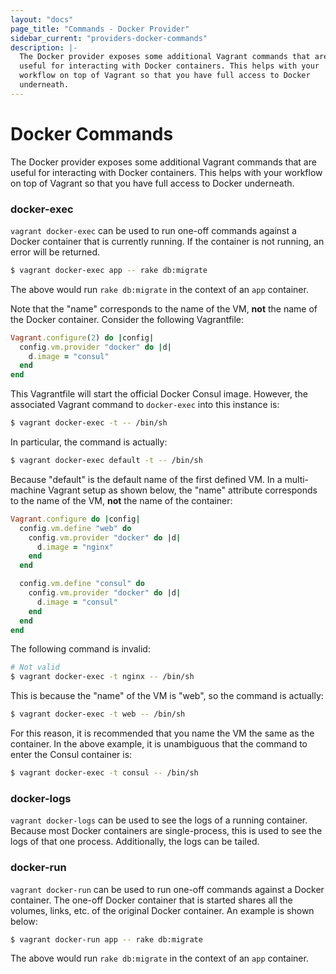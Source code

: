 ```yaml
---
layout: "docs"
page_title: "Commands - Docker Provider"
sidebar_current: "providers-docker-commands"
description: |-
  The Docker provider exposes some additional Vagrant commands that are
  useful for interacting with Docker containers. This helps with your
  workflow on top of Vagrant so that you have full access to Docker
  underneath.
---
```


# Docker Commands

The Docker provider exposes some additional Vagrant commands that are
useful for interacting with Docker containers. This helps with your
workflow on top of Vagrant so that you have full access to Docker
underneath.

### docker-exec

`vagrant docker-exec` can be used to run one-off commands against
a Docker container that is currently running. If the container is not running,
an error will be returned.

```sh
$ vagrant docker-exec app -- rake db:migrate
```

The above would run `rake db:migrate` in the context of an `app` container.

Note that the "name" corresponds to the name of the VM, **not** the name of the
Docker container. Consider the following Vagrantfile:

```ruby
Vagrant.configure(2) do |config|
  config.vm.provider "docker" do |d|
    d.image = "consul"
  end
end
```

This Vagrantfile will start the official Docker Consul image. However, the
associated Vagrant command to `docker-exec` into this instance is:

```sh
$ vagrant docker-exec -t -- /bin/sh
```

In particular, the command is actually:

```sh
$ vagrant docker-exec default -t -- /bin/sh
```

Because "default" is the default name of the first defined VM. In a
multi-machine Vagrant setup as shown below, the "name" attribute corresponds
to the name of the VM, **not** the name of the container:

```ruby
Vagrant.configure do |config|
  config.vm.define "web" do
    config.vm.provider "docker" do |d|
      d.image = "nginx"
    end
  end

  config.vm.define "consul" do
    config.vm.provider "docker" do |d|
      d.image = "consul"
    end
  end
end
```

The following command is invalid:

```sh
# Not valid
$ vagrant docker-exec -t nginx -- /bin/sh
```

This is because the "name" of the VM is "web", so the command is actually:

```sh
$ vagrant docker-exec -t web -- /bin/sh
```

For this reason, it is recommended that you name the VM the same as the
container. In the above example, it is unambiguous that the command to enter
the Consul container is:

```sh
$ vagrant docker-exec -t consul -- /bin/sh
```

### docker-logs

`vagrant docker-logs` can be used to see the logs of a running container.
Because most Docker containers are single-process, this is used to see
the logs of that one process. Additionally, the logs can be tailed.

### docker-run

`vagrant docker-run` can be used to run one-off commands against
a Docker container. The one-off Docker container that is started shares
all the volumes, links, etc. of the original Docker container. An
example is shown below:

```sh
$ vagrant docker-run app -- rake db:migrate
```

The above would run `rake db:migrate` in the context of an `app` container.
